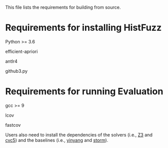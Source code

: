 This file lists the requirements for building from source.

# Requirements for installing HistFuzz

Python >= 3.6

efficient-apriori

antlr4

github3.py


# Requirements for running Evaluation

gcc >= 9

lcov

fastcov


Users also need to install the dependencies of the solvers (i.e., [Z3](https://github.com/Z3Prover/z3) and [cvc5](https://github.com/cvc5/cvc5)) and the baselines (i.e., [yinyang](https://github.com/testsmt/yinyang) and [storm](https://github.com/Practical-Formal-Methods/storm)).
